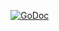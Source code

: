 [![GoDoc](https://godoc.org/github.com/xaionaro-go/bytesextra?status.svg)](https://pkg.go.dev/github.com/xaionaro-go/bytesextra?tab=doc)
